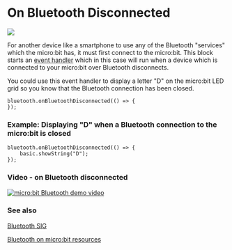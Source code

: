 # On Bluetooth Disconnected 

![](/static/bluetooth/Bluetooth_SIG.png)

For another device like a smartphone to use any of the Bluetooth "services" which the micro:bit has, it must first connect to the micro:bit. This block starts an [event handler](/reference/event-handler) which in this case will run when a device which is connected to your micro:bit over Bluetooth disconnects.

You could use this event handler to display a letter "D" on the micro:bit LED grid so you know that the Bluetooth connection has been closed.

~~~~sig
bluetooth.onBluetoothDisconnected(() => {
});
~~~~

### Example: Displaying "D" when a Bluetooth connection to the micro:bit is closed

~~~~blocks
bluetooth.onBluetoothDisconnected(() => {
    basic.showString("D");
});
~~~~

### Video - on Bluetooth disconnected

[![micro:bit Bluetooth demo video](/static/bluetooth/microbit_on_disconnected.png)](
    http://www.youtube.com/watch?v=HyBcsD9Eh6I "Click to launch YouTube video"
    )

### See also

[Bluetooth SIG](https://www.bluetooth.com)

[Bluetooth on micro:bit resources](http://bluetooth-mdw.blogspot.co.uk/p/bbc-microbit.html)

